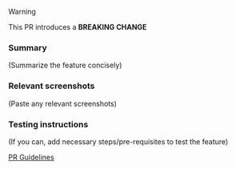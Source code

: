 > [!WARNING]  
> This PR introduces a **BREAKING CHANGE**

### Summary
(Summarize the feature concisely)

### Relevant screenshots
(Paste any relevant screenshots)

### Testing instructions
(If you can, add necessary steps/pre-requisites to test the feature)

[PR Guidelines](https://github.com/arexio/.github/blob/master/guidelines/prs.md)
